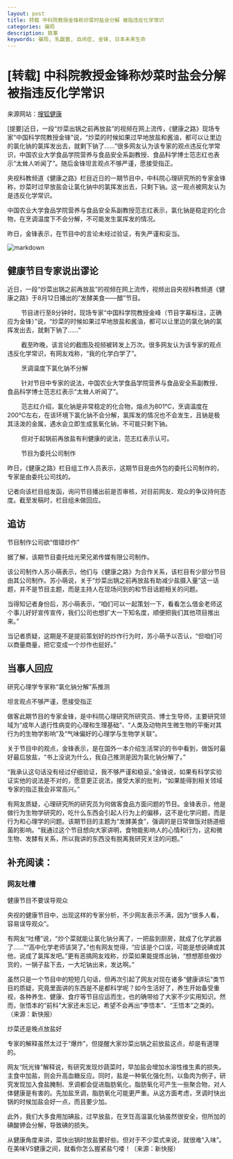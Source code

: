 ```yaml
---
layout: post
title: 转载 中科院教授金锋称炒菜时盐会分解 被指违反化学常识
categories: 骗局
description: 轶事
keywords: 骗局, 乳酸菌, 自闭症, 金锋, 日本未来生命
---
```


# [转载] 中科院教授金锋称炒菜时盐会分解 被指违反化学常识

来源网站：[搜狐健康](http://health.sohu.com/20120817/n350863442.shtml)

[提要]近日，一段“炒菜出锅之前再放盐”的视频在网上流传，《健康之路》现场专家“中国科学院教授金锋”说，“炒菜的时候如果过早地放盐和酱油，都可以让里边的氯化钠的氯挥发出去，就剩下钠了……”很多网友认为该专家的观点违反化学常识，中国农业大学食品学院营养与食品安全系副教授、食品科学博士范志红也表示“太耸人听闻了”。随后金锋坦言观点不够严谨，愿接受指正。

央视科教频道《健康之路》栏目近日的一期节目中，中科院心理研究所的专家金锋称，炒菜时过早放盐会让氯化钠中的氯挥发出去，只剩下钠。这一观点被网友认为是违反化学常识。

中国农业大学食品学院营养与食品安全系副教授范志红表示，氯化钠是稳定的化合物，在烹调温度下不会分解，不可能发生氯挥发的情况。

昨日，金锋表示，在节目中的言论未经过验证，有失严谨和妥当。

![markdown](http://photocdn.sohu.com/20120817/Img350869996.jpg)


## 健康节目专家说出谬论

近日，一段“炒菜出锅之前再放盐”的视频在网上流传，视频出自央视科教频道《健康之路》于8月12日播出的“发酵美食——醋”节目。

　　
节目进行至8分钟时，现场专家“中国科学院教授金峰（节目字幕标注，正确应为金锋）”说，“炒菜的时候如果过早地放盐和酱油，都可以让里边的氯化钠的氯挥发出去，就剩下钠了……”

　　
截至昨晚，该言论的截图及视频被转发上万次。很多网友认为该专家的观点违反化学常识，有网友戏称，“我的化学白学了”。

　　
烹调温度下氯化钠不分解

　　
针对节目中专家的说法，中国农业大学食品学院营养与食品安全系副教授、食品科学博士范志红表示“太耸人听闻了”。

　　
范志红介绍，氯化钠是非常稳定的化合物，熔点为801℃，烹调温度在200℃左右，在该环境下氯化钠不会分解，氯挥发的情况也不会发生，且钠是极其活泼的金属，遇水会立即生成氢氧化钠，不可能只剩下钠。

　　
但对于起锅前再放盐有利健康的说法，范志红表示认可。

　　
节目为委托公司制作

昨日，《健康之路》栏目组工作人员表示，这期节目是由外包的委托公司制作的，专家是由委托公司找的。

记者向该栏目组发函，询问节目播出前是否审核，对目前网友、观众的争议持何态度。截至发稿时，栏目组未做回应。

## 追访

节目制作公司欲“借错炒作”

据了解，该期节目委托给光荣兄弟传媒有限公司制作。

该公司制作人苏小萌表示，他们与《健康之路》为合作关系，该栏目有少部分节目由其公司制作。苏小萌说，关于“炒菜出锅之前再放盐有助减少盐摄入量”这一话题，并不是节目主题，而是主持人在现场问到的和节目话题相关的问题。

当得知记者身份后，苏小萌表示，“咱们可以一起策划一下，看看怎么借金老师这个事儿好好宣传宣传，我们公司也想扩大一下知名度，顺便把我们其他项目推出来。”

当记者质疑，这期是不是提前策划好的炒作行为时，苏小萌予以否认，“但咱们可以商量商量，把它变成一个炒作也挺好。”

## 当事人回应

研究心理学专家称“氯化钠分解”系推测

坦言观点不够严谨，愿接受指正

做客此期节目的专家金锋，是中科院心理研究所研究员、博士生导师，主要研究领域为“成年人退行性病变的心理和生理基础”、“人类及动物共生微生物的平衡对其行为的生物学影响”及“气味偏好的心理学与生物学关联”。

关于节目中的观点，金锋表示，是在国外一本介绍生活常识的书中看到，做饭时最好最后放盐，“书上没说为什么，我自己推测是因为氯化钠分解了。”

“我承认这句话没有经过仔细验证，我不够严谨和稳妥。”金锋说，如果有科学实验证实他的说法是不对的，愿意更正说法，接受大家的批判，“如果能得到相关领域专家的指正我会非常高兴。”

有网友质疑，心理研究所的研究员为何做客食品方面问题的节目。金锋表示，他是做行为生物学研究的，吃什么东西会引起人行为上的偏移，这不是化学问题，而是行为和心理学的问题。该期节目的主题为“发酵美食”，强调的是日常做饭对肠道细菌的影响。“我通过这个节目想向大家讲明，食物能影响人的心情和行为，这和微生物、发酵有关系，所以我讲的东西没有脱离我研究关注的问题。”

## 补充阅读：

### 网友吐槽

健康节目不要误导观众

央视的健康节目中，出现这样的专家分析，不少网友表示不满，因为“很多人看，容易误导观众”。

有网友“吐槽”说，“炒个菜就能让氯化钠分离了，一把盐到厨房，就成了化学武器了……”“高中化学老师该哭了。”也有网友觉得，“应该是个口误，可能是想说碘或其他，说成了氯挥发吧。”更有恶搞网友戏称，炒菜如果能提炼出钠，“想想那些做炒货的，一锅子盐下去，一大坨钠出来，发达啊。”

虽然只是一个节目中的短短几句话，但再次引起了网友对现在诸多“健康讲坛”类节目的质疑，究竟里面讲的东西是不是都科学呢？如今生活好了，养生开始备受重视，各种养生、健康、食疗等节目应运而生，也的确带给了大家不少实用知识。然而，张悟本的“前科”大家还未忘记，希望不会再出“李悟本”、“王悟本”之类的。（来源：新快报）

炒菜还是晚点放盐好

专家的解释虽然太过于“爆炸”，但提醒大家炒菜出锅之前放盐这点，却是有道理的。

网友“阮光锋”解释说，有研究发现炒蔬菜时，早加盐会增加水溶性维生素的损失。主食中加盐，则会升高血糖反应。同时，盐是一种氧化强化剂，以鱼肉为例子，研究发现加入食盐腌制、烹调都会促进脂肪氧化，脂肪氧化可产生一些聚合物，对人体健康是有害的。先加盐烹调，脂肪氧化可能更严重。从这方面考虑，烹调时快出锅的时候加盐会好一点，而且要少加。

此外，我们大多食用加碘盐，过早放盐，在烹饪高温氯化钠虽然很安全，但所加的碘酸钾会分解，导致碘的损失。

从健康角度来讲，菜快出锅时放盐要好些。但对于不少菜式来说，就很难“入味”。在美味VS健康之间，就看你怎么握紧盐勺喽！（来源：新快报）